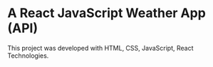 # A React JavaScript Weather App (API)

This project was developed with HTML, CSS, JavaScript, React Technologies.
